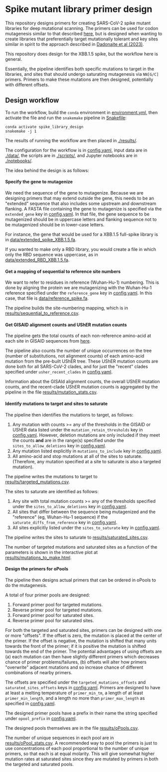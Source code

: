 # Spike mutant library primer design

This repository designs primers for creating SARS-CoV-2 spike mutant libraries for deep mutational scanning.
The primers can be used for codon mutagenesis similar to that described [here](https://github.com/jbloomlab/CodonTilingPrimers), but is designed when wanting to create libraries that preferentially target mutationally tolerant and key sites similar in spirit to the approach described in [Dadonaite et al (2023)](https://www.sciencedirect.com/science/article/pii/S0092867423001034).

This repository does design for the XBB.1.5 spike, but the workflow here is general.

Essentially, the pipeline identifies both specific mutations to target in the libraries, and sites that should undergo saturating mutagenesis via `NN[G/C]` primers.
Primers to make these mutations are then designed, potentially with different offsets.

## Design workflow

To run the workflow, build the `conda` environment in [environment.yml](environment.yml), then activate the file and run the `snakemake` pipeline in [Snakefile](Snakefile):

    conda activate spike_library_design
    snakemake -j 1
    
The results of running the workflow are then placed in [./results/](results).

The configuration for the workflow is in [config.yaml](config.yaml), input data are in [./data/](data), the scripts are in [./scripts/](scripts), and Jupyter notebooks are in [./notebooks/](notebooks).

The idea behind the design is as follows:

#### Specify the gene to mutagenize
We need the sequence of the gene to mutagenize.
Because we are designing primers that may extend outside the gene, this needs to be an "extended" sequence that also includes some upstream and downstream flanking.
A FASTA file containing the gene to mutagenize is specified via the `extended_gene` key in [config.yaml](config.yaml).
In that file, the gene sequence to be mutagenized should be in uppercase letters and flanking sequence not to be mutagenized should be in lower-case letters.

For instance, the gene that would be used for a XBB.1.5 full-spike library is in [data/extended_spike_XBB.1.5.fa](data/extended_spike_XBB.1.5.fa).

If you wanted to make only a RBD library, you would create a file in which only the RBD sequence was uppercase, as in [data/extended_RBD_XBB.1.5.fa](data/extended_RBD_XBB.1.5.fa).

#### Get a mapping of sequential to reference site numbers
We want to refer to residues in reference (Wuhan-Hu-1) numbering.
This is done by aligning the protein we are mutagenizing with the Wuhan-Hu-1 reference specified under the `reference_gene` key in [config.yaml](config.yaml).
In this case, that file is [data/reference_spike.fa](data/reference_spike.fa).

The pipeline builds the site-numbering mapping, which is in [results/sequential_to_reference.csv](results/sequential_to_reference.csv).

#### Get GISAID alignment counts and UShER mutation counts
The pipeline gets the total counts of each non-reference amino-acid at each site in GISAID sequences from [here](https://mendel.bii.a-star.edu.sg/METHODS/corona/current/MUTATIONS/hCoV-19_Human_2019_WuhanWIV04/hcov19_Spike_mutations_table.html).

The pipeline also counts the number of unique occurrences on the tree (number of substitutions, not alignment counts) of each amino-acid mutation from the pre-built UShER tree.
These UShER mutation counts are done both for all SARS-CoV-2 clades, and for just the "recent" clades specified under `usher_recent_clades` in [config.yaml](config.yaml).

Information about the GISAId alignment counts, the overall UShER mutation counts, and the recent-clade UShER mutation counts is aggregated by the pipeline in the file [results/mutation_stats.csv](results/mutation_stats.csv).

#### Identify mutations to target and sites to saturate
The pipeline then identifies the mutations to target, as follows:

 1. Any mutation with counts >= any of the thresholds in the GISAID or UShER data listed under the `mutation_retain_thresholds` key in [config.yaml](config.yaml). However, deletion mutations are only included if they meet the counts **and** are in the range(s) specified under the `sites_to_allow_deletions` key in [config.yaml](config.yaml).
 2. Any mutation listed explicitly in `mutations_to_include` key in [config.yaml](config.yaml).
 3. All amino-acid and stop mutations at all of the sites to saturate. (Therefore, any mutation specified at a site to saturate is also a targeted mutation).
 
The pipeline writes the mutations to target to [results/targeted_mutations.csv](results/targeted_mutations.csv).
 
The sites to saturate are identified as follows:

  1. Any site with total mutation counts >= any of the thresholds specified under the `sites_to_allow_deletions` key in [config.yaml](config.yaml).
  2. All sites that differ between the sequence being mutagenized and the "reference" (eg, Wuhan-Hu-1 sequence) if the `saturate_diffs_from_reference` key in [config.yaml](config.yaml).
  3. All sites explicitly listed under the `sites_to_saturate` key in [config.yaml](config.yaml).
  
The pipeline writes the sites to saturate to [results/saturated_sites.csv](results/saturated_sites.csv).

The number of targeted mutations and saturated sites as a function of the parameters is shown in the interactive plot at [results/mutations_to_make.html](results/mutations_to_make.html).

#### Design the primers for oPools
The pipeline then designs actual primers that can be ordered in oPools to do the mutagenesis.

A total of four primer pools are designed:
 1. Forward primer pool for targeted mutations.
 2. Reverse primer pool for targeted mutations.
 3. Forward primer pool for saturated sites.
 4. Reverse primer pool for saturated sites.
 
For both the targeted and saturated sites, primers can be designed with one or more "offsets".
If the offset is zero, the mutation is placed at the center of the primer.
If the offset is negative, the mutation is shifted that many units towards the front of the primer; if it is positive the mutation is shifted towards the end of the primer.
The potential advantages of using offsets are (a) each mutation can then have slightly different primers which decreases chance of primer problems/failures, (b) offsets will alter how primers "overwrite" adjacent mutations and so increase chance of different combinations of nearby primers.

The offsets are specified under the `targeted_mutations_offsets` and `saturated_sites_offsets` keys in [config.yaml](config.yaml).
Primers are designed to have at least a melting temperature of `primer_min_tm`, a length of at least `primer_min_length`, and a length no more than `primer_max_length` as specified in [config.yaml](config.yaml).

The designed primer pools have a prefix in their name the string specified under `opool_prefix` in [config.yaml](config.yaml).

The designed pools themselves are in the file [results/oPools.csv](results/oPools.csv).

The number of unique sequences in each pool are in [results/oPool_stats.csv](results/oPool_stats.csv).
A recommended way to pool the primers is just to use concentrations of each pool proportional to the number of unique primers, so that each is at equal molarity.
This will give somewhat higher mutation rates at saturated sites since they are mutated by primers in both the targeted and saturated pools.
